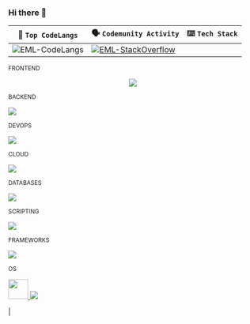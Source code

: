 ### Hi there 👋

| 🎯 <code>Top CodeLangs</code> | 🗣️ <code>Codemunity Activity</code> | ⌨️ <code>Tech Stack</code> |
| --- | --- | --- |
| ![EML-CodeLangs](https://github-readme-stats.vercel.app/api/top-langs/?username=eml-bin&layout=compact&theme=merko) | [![EML-StackOverflow](https://github-readme-stackoverflow.vercel.app/?userID=4010240&theme=dark)](https://stackoverflow.com/users/4010240/eduardo-ml) | 
<div>
    <div>
        <sub>FRONTEND</sub>
        <p align="center">
            <a href="#">
                <img src="https://skillicons.dev/icons?i=react,html,angular,css" />
            </a>
        </p>
    </div>
    <div>
        <sub>BACKEND</sub>
        <p align="left">
            <a href="#">
                <img src="https://skillicons.dev/icons?i=python,java,cs" />
            </a>
        </p>
    </div>
    <div>
        <sub>DEVOPS</sub>
        <p align="left">
            <a href="#">
                <img src="https://skillicons.dev/icons?i=docker,git,githubactions,gradle,nginx" />
            </a>
        </p>
    </div>
    <div>
        <sub>CLOUD</sub>
        <p align="left">
            <a href="#">
                <img src="https://skillicons.dev/icons?i=azure,aws,firebase" />
            </a>
        </p>
    </div>
    <div>
        <sub>DATABASES</sub>
        <p align="left">
            <a href="#">
                <img src="https://skillicons.dev/icons?i=mysql,postgres,sqlite,mongodb" />
            </a>
        </p>
    </div>
    <div>
        <sub>SCRIPTING</sub>
        <p align="left">
            <a href="#">
                <img src="https://skillicons.dev/icons?i=powershell,bash,sqlite" />
            </a>
        </p>
    </div>
    <div>
        <sub>FRAMEWORKS</sub>
        <p align="left">
            <a href="#">
                <img src="https://skillicons.dev/icons?i=flask,django,spring" />
            </a>
        </p>
    </div>
    <div>
        <sub>OS</sub>
        <p align="left">
            <a href="#">
                <img width="40" height="40" src="https://user-images.githubusercontent.com/25181517/186884150-05e9ff6d-340e-4802-9533-2c3f02363ee3.png" />
            </a>
            <a href="#">
                <img src="https://skillicons.dev/icons?i=linux,raspberrypi" />
            </a>
        </p>
    </div>
</div> |

<!--
**eml-bin/eml-bin** is a ✨ _special_ ✨ repository because its `README.md` (this file) appears on your GitHub profile.

Here are some ideas to get you started:

- 🔭 I’m currently working on ...
- 🌱 I’m currently learning ...
- 👯 I’m looking to collaborate on ...
- 🤔 I’m looking for help with ...
- 💬 Ask me about ...
- 📫 How to reach me: ...
- 😄 Pronouns: ...
- ⚡ Fun fact: ...
-->
